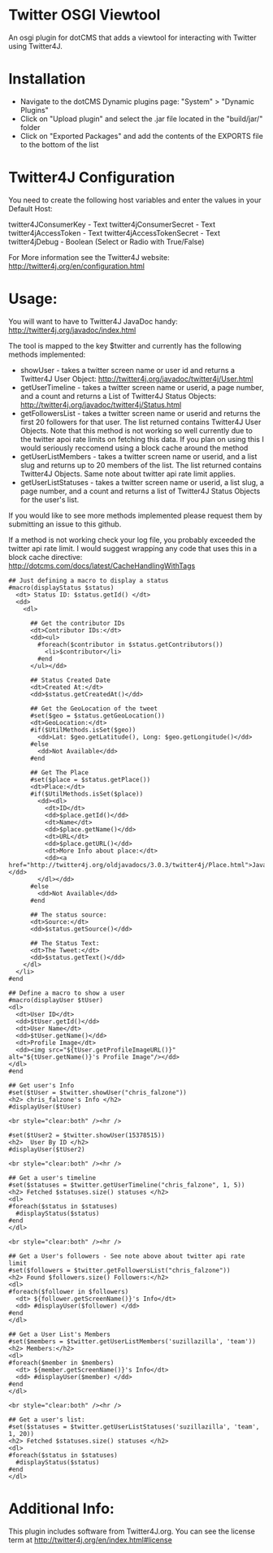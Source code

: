 Twitter OSGI Viewtool
=================================================
An osgi plugin for dotCMS that adds a viewtool for interacting with Twitter using Twitter4J.

Installation
==================================
* Navigate to the dotCMS Dynamic plugins page: "System" > "Dynamic Plugins"
* Click on "Upload plugin" and select the .jar file located in the "build/jar/" folder
* Click on "Exported Packages" and add the contents of the EXPORTS file to the bottom of the list   

Twitter4J Configuration
===================================
You need to create the following host variables and enter the values in your Default Host:

twitter4JConsumerKey - Text
twitter4jConsumerSecret - Text
twitter4jAccessToken - Text
twitter4jAccessTokenSecret - Text
twitter4jDebug - Boolean (Select or Radio with True/False)
  
For More information see the Twitter4J website:  http://twitter4j.org/en/configuration.html

Usage:
======
You will want to have to Twitter4J JavaDoc handy:  http://twitter4j.org/javadoc/index.html

The tool is mapped to the key $twitter and currently has the following methods implemented:
* showUser - takes a twitter screen name or user id and returns a Twitter4J User Object:  http://twitter4j.org/javadoc/twitter4j/User.html
* getUserTimeline - takes a twitter screen name or userid, a page number, and a count and returns a List of Twitter4J Status Objects:  http://twitter4j.org/javadoc/twitter4j/Status.html
* getFollowersList - takes a twitter screen name or userid and returns the first 20 followers for that user.  The list returned contains Twitter4J User Objects.  Note that this method is not working so well currently due to the twitter apoi rate limits on fetching this data.  If you plan on using this I would seriously reccomend using a block cache around the method
* getUserListMembers - takes a twitter screen name or userid, and a list slug and returns up to 20 members of the list.  The list returned contains Twitter4J Objects.  Same note about twitter api rate limit applies.
* getUserListStatuses - takes a twitter screen name or userid, a list slug, a page number, and a count and returns a list of Twitter4J Status Objects for the user's list.

If you would like to see more methods implemented please request them by submitting an issue to this github.

If a method is not working check your log file, you probably exceeded the twitter api rate limit.  I would suggest wrapping any code that uses this in a block cache directive:  http://dotcms.com/docs/latest/CacheHandlingWithTags

```velocity
## Just defining a macro to display a status
#macro(displayStatus $status)
  <dt> Status ID: $status.getId() </dt>
  <dd>
    <dl>
      
      ## Get the contributor IDs
      <dt>Contributor IDs:</dt>
      <dd><ul>
        #foreach($contributor in $status.getContributors())
          <li>$contributor</li>
        #end
      </ul></dd>
      
      ## Status Created Date
      <dt>Created At:</dt>
      <dd>$status.getCreatedAt()</dd>
      
      ## Get the GeoLocation of the tweet
      #set($geo = $status.getGeoLocation())
      <dt>GeoLocation:</dt>
      #if($UtilMethods.isSet($geo))
        <dd>Lat: $geo.getLatitude(), Long: $geo.getLongitude()</dd>
      #else
        <dd>Not Available</dd>
      #end
      
      ## Get The Place
      #set($place = $status.getPlace())
      <dt>Place:</dt>
      #if($UtilMethods.isSet($place))
        <dd><dl>
          <dt>ID</dt>
          <dd>$place.getId()</dd>
          <dt>Name</dt>
          <dd>$place.getName()</dd>
          <dt>URL</dt>
          <dd>$place.getURL()</dd>
          <dt>More Info about place:</dt>
          <dd><a href="http://twitter4j.org/oldjavadocs/3.0.3/twitter4j/Place.html">JavaDoc</a></dd>
        </dl></dd>
      #else
        <dd>Not Available</dd>
      #end
      
      ## The status source:
      <dt>Source:</dt>
      <dd>$status.getSource()</dd>
      
      ## The Status Text:
      <dt>The Tweet:</dt>
      <dd>$status.getText()</dd>
    </dl>
  </li>
#end

## Define a macro to show a user
#macro(displayUser $tUser)
<dl>
  <dt>User ID</dt>
  <dd>$tUser.getId()</dd>
  <dt>User Name</dt>
  <dd>$tUser.getName()</dd>
  <dt>Profile Image</dt>
  <dd><img src="${tUser.getProfileImageURL()}" alt="${tUser.getName()}'s Profile Image"/></dd>
</dl>
#end

## Get user's Info
#set($tUser = $twitter.showUser("chris_falzone"))
<h2> chris_falzone's Info </h2>
#displayUser($tUser)

<br style="clear:both" /><hr />

#set($tUser2 = $twitter.showUser(15378515))
<h2>  User By ID </h2>
#displayUser($tUser2)

<br style="clear:both" /><hr />

## Get a user's timeline
#set($statuses = $twitter.getUserTimeline("chris_falzone", 1, 5))
<h2> Fetched $statuses.size() statuses </h2>
<dl>
#foreach($status in $statuses)
  #displayStatus($status)
#end
</dl>

<br style="clear:both" /><hr />

## Get a User's followers - See note above about twitter api rate limit 
#set($followers = $twitter.getFollowersList("chris_falzone"))
<h2> Found $followers.size() Followers:</h2>
<dl>
#foreach($follower in $followers)
  <dt> ${follower.getScreenName()}'s Info</dt>
  <dd> #displayUser($follower) </dd>
#end
</dl>

## Get a User List's Members
#set($members = $twitter.getUserListMembers('suzillazilla', 'team'))
<h2> Members:</h2>
<dl>
#foreach($member in $members)
  <dt> ${member.getScreenName()}'s Info</dt>
  <dd> #displayUser($member) </dd>
#end
</dl>

<br style="clear:both" /><hr />

## Get a user's list:
#set($statuses = $twitter.getUserListStatuses('suzillazilla', 'team', 1, 20))
<h2> Fetched $statuses.size() statuses </h2>
<dl>
#foreach($status in $statuses)
  #displayStatus($status)
#end
</dl>
```

Additional Info:
====================================
This plugin includes software from Twitter4J.org.  You can see the license term at http://twitter4j.org/en/index.html#license
